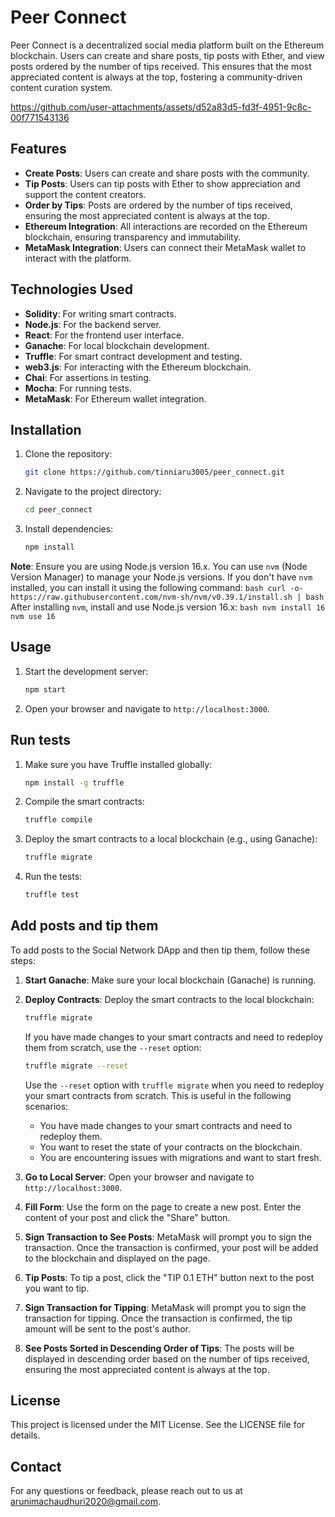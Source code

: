 # Peer Connect

Peer Connect is a decentralized social media platform built on the Ethereum blockchain. Users can create and share posts, tip posts with Ether, and view posts ordered by the number of tips received. This ensures that the most appreciated content is always at the top, fostering a community-driven content curation system.


https://github.com/user-attachments/assets/d52a83d5-fd3f-4951-9c8c-00f771543136


## Features

- **Create Posts**: Users can create and share posts with the community.
- **Tip Posts**: Users can tip posts with Ether to show appreciation and support the content creators.
- **Order by Tips**: Posts are ordered by the number of tips received, ensuring the most appreciated content is always at the top.
- **Ethereum Integration**: All interactions are recorded on the Ethereum blockchain, ensuring transparency and immutability.
- **MetaMask Integration**: Users can connect their MetaMask wallet to interact with the platform.

## Technologies Used

- **Solidity**: For writing smart contracts.
- **Node.js**: For the backend server.
- **React**: For the frontend user interface.
- **Ganache**: For local blockchain development.
- **Truffle**: For smart contract development and testing.
- **web3.js**: For interacting with the Ethereum blockchain.
- **Chai**: For assertions in testing.
- **Mocha**: For running tests.
- **MetaMask**: For Ethereum wallet integration.

## Installation

1. Clone the repository:
    ```bash
    git clone https://github.com/tinniaru3005/peer_connect.git
    ```
2. Navigate to the project directory:
    ```bash
    cd peer_connect
    ```
3. Install dependencies:
    ```bash
    npm install
    ```

**Note**: Ensure you are using Node.js version 16.x. You can use `nvm` (Node Version Manager) to manage your Node.js versions. If you don't have `nvm` installed, you can install it using the following command:
    ```bash
    curl -o- https://raw.githubusercontent.com/nvm-sh/nvm/v0.39.1/install.sh | bash
    ```
    After installing `nvm`, install and use Node.js version 16.x:
    ```bash
    nvm install 16
    nvm use 16
    ```

## Usage

1. Start the development server:
    ```bash
    npm start
    ```
2. Open your browser and navigate to `http://localhost:3000`.

## Run tests

1. Make sure you have Truffle installed globally:
    ```bash
    npm install -g truffle
    ```
2. Compile the smart contracts:
    ```bash
    truffle compile
    ```
3. Deploy the smart contracts to a local blockchain (e.g., using Ganache):
    ```bash
    truffle migrate
    ```
4. Run the tests:
    ```bash
    truffle test
    ```

## Add posts and tip them

To add posts to the Social Network DApp and then tip them, follow these steps:

1. **Start Ganache**: Make sure your local blockchain (Ganache) is running.

2. **Deploy Contracts**: Deploy the smart contracts to the local blockchain:
    ```bash
    truffle migrate
    ```
    If you have made changes to your smart contracts and need to redeploy them from scratch, use the `--reset` option:
    ```bash
    truffle migrate --reset
    ```

    Use the `--reset` option with `truffle migrate` when you need to redeploy your smart contracts from scratch. This is useful in the following scenarios:
    - You have made changes to your smart contracts and need to redeploy them.
    - You want to reset the state of your contracts on the blockchain.
    - You are encountering issues with migrations and want to start fresh.

3. **Go to Local Server**: Open your browser and navigate to `http://localhost:3000`.

4. **Fill Form**: Use the form on the page to create a new post. Enter the content of your post and click the "Share" button.

5. **Sign Transaction to See Posts**: MetaMask will prompt you to sign the transaction. Once the transaction is confirmed, your post will be added to the blockchain and displayed on the page.

6. **Tip Posts**: To tip a post, click the "TIP 0.1 ETH" button next to the post you want to tip.

7. **Sign Transaction for Tipping**: MetaMask will prompt you to sign the transaction for tipping. Once the transaction is confirmed, the tip amount will be sent to the post's author.

8. **See Posts Sorted in Descending Order of Tips**: The posts will be displayed in descending order based on the number of tips received, ensuring the most appreciated content is always at the top.

## License

This project is licensed under the MIT License. See the LICENSE file for details.

## Contact

For any questions or feedback, please reach out to us at arunimachaudhuri2020@gmail.com.
